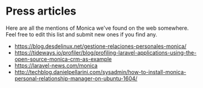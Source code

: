 # Press articles

Here are all the mentions of Monica we've found on the web somewhere. Feel free to edit this list and submit new ones if you find any.

* https://blog.desdelinux.net/gestione-relaciones-personales-monica/
* https://tideways.io/profiler/blog/profiling-laravel-applications-using-the-open-source-monica-crm-as-example
* https://laravel-news.com/monica
* http://techblog.danielpellarini.com/sysadmin/how-to-install-monica-personal-relationship-manager-on-ubuntu-1604/